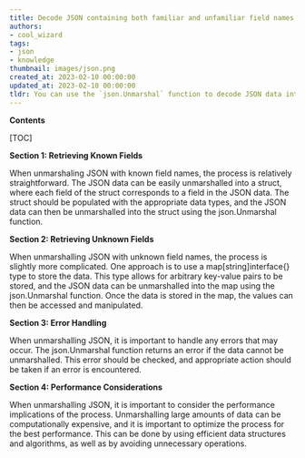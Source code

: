 ```yaml
---
title: Decode JSON containing both familiar and unfamiliar field names
authors:
- cool_wizard
tags:
- json
- knowledge
thumbnail: images/json.png
created_at: 2023-02-10 00:00:00
updated_at: 2023-02-10 00:00:00
tldr: You can use the `json.Unmarshal` function to decode JSON data into a struct, allowing you to access known field names and ignore unknown field names.
---
```


**Contents**

[TOC]

**Section 1: Retrieving Known Fields**

When unmarshaling JSON with known field names, the process is relatively straightforward. The JSON data can be easily unmarshalled into a struct, where each field of the struct corresponds to a field in the JSON data. The struct should be populated with the appropriate data types, and the JSON data can then be unmarshalled into the struct using the json.Unmarshal function.

**Section 2: Retrieving Unknown Fields**

When unmarshalling JSON with unknown field names, the process is slightly more complicated. One approach is to use a map[string]interface{} type to store the data. This type allows for arbitrary key-value pairs to be stored, and the JSON data can be unmarshalled into the map using the json.Unmarshal function. Once the data is stored in the map, the values can then be accessed and manipulated.

**Section 3: Error Handling**

When unmarshalling JSON, it is important to handle any errors that may occur. The json.Unmarshal function returns an error if the data cannot be unmarshalled. This error should be checked, and appropriate action should be taken if an error is encountered.

**Section 4: Performance Considerations**

When unmarshalling JSON, it is important to consider the performance implications of the process. Unmarshalling large amounts of data can be computationally expensive, and it is important to optimize the process for the best performance. This can be done by using efficient data structures and algorithms, as well as by avoiding unnecessary operations.
